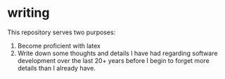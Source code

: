 writing
=======

This repository serves two purposes:
1) Become proficient with latex
2) Write down some thoughts and details I have had regarding software development over the last 20+ years before I begin to forget more details than I already have. 
